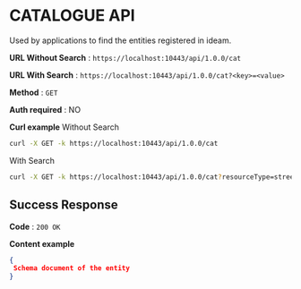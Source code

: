 # CATALOGUE API

Used by applications to find the entities registered in ideam.

**URL Without Search** : `https://localhost:10443/api/1.0.0/cat`

**URL With Search** : `https://localhost:10443/api/1.0.0/cat?<key>=<value>`

**Method** : `GET`

**Auth required** : NO

**Curl example**
Without Search
```bash
curl -X GET -k https://localhost:10443/api/1.0.0/cat
```
With Search
```bash
curl -X GET -k https://localhost:10443/api/1.0.0/cat?resourceType=streetlight
```
## Success Response

**Code** : `200 OK`

**Content example**

```json
{
 Schema document of the entity
}

```
